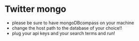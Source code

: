 # Twitter mongo

- please be sure to have mongoDBcompass on your machine
- change the host path to the database of your choice!!
- plug your api keys and your search terms and run!